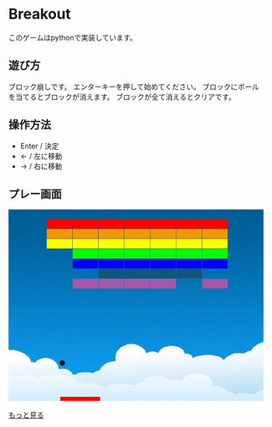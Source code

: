 # Breakout

このゲームはpythonで実装しています。

## 遊び方

ブロック崩しです。
エンターキーを押して始めてください。
ブロックにボールを当てるとブロックが消えます。
ブロックが全て消えるとクリアです。

## 操作方法

* Enter / 決定
* ← / 左に移動
* → / 右に移動

## プレー画面

![play_screen](/screenshot/play_screen.jpg)

[もっと見る](/screenshot)
